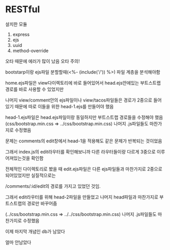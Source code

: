# RESTful
설치한 모듈
1. express
2. ejs
3. uuid
4. method-override



오타 때문에 에러가 많이 났음 오타 주의!


bootstarp이랑 ejs파일 분할할때(<%- (include('/')) %>) 파일 계층을 분석해야함

home.ejs파일은 view다이렉토리에 바로 들어있어서 head.ejs안에있는 부트스트랩 경로를 바로 사용할 수 있었지만

나머지 view/comment안의 ejs파일이나 view/tacos파일들은 경로가 2중으로 들어있기 때문에 따로 이들을 위한 head-1.ejs를 만들어야 했음

head-1.ejs파일은 head.ejs파일이랑 동일하지만 부트스트랩 경로들을 수정해야 했음 (css/bootstrap.min.css => ../css/bootstrap.min.css) 나머지 .js파일들도 마찬가지로 수정했음


문제는 comments의 edit창에서 head-1을 적용해도 같은 문제가 반복되는 것이었음

그래서 index.js의 edit라우터를 확인해보니까 다른 라우터들이랑 다르게 3중으로 이루어져있는것을 확인함

전체적인 다이렉토리로 봤을 때 edit.ejs파일은 다른 ejs파일들과 마찬가지로 2중으로 되어있었지만 실질적으로는

/comments/:id/edit의 경로를 가지고 있었던 것임.

그래서 edit라우터를 위해 head-2파일을 만들었고 나머지 head파일과 마찬가지로 부트스트랩의 경로만 바꾸어줌  

(../css/bootstrap.min.css => ../../css/bootstrap.min.css) 나머지 .js파일들도 마찬가지로 수정했음



이제 마지막 개념인 db가 남았다


얼마 안남았다
